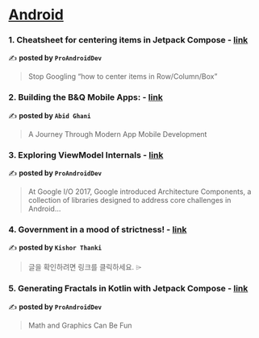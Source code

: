 
<h1><a href=https://medium.com/tag/android/recommended target="_blank" rel="noopener noreferrer">Android</a></h1>
<h3>1. Cheatsheet for centering items in Jetpack Compose - <a href="https://medium.com/proandroiddev/cheatsheet-for-centering-items-in-jetpack-compose-1e3534415237" target="_blank" rel="noopener noreferrer">link</a></h3>

✍️ **posted by `ProAndroidDev`**

<blockquote>Stop Googling “how to center items in Row/Column/Box”</blockquote>

<h3>2. Building the B&Q Mobile Apps: - <a href="https://medium.com/@abid.ghani/building-the-b-q-mobile-apps-ce69ab593797" target="_blank" rel="noopener noreferrer">link</a></h3>

✍️ **posted by `Abid Ghani`**

<blockquote>A Journey Through Modern App Mobile Development</blockquote>

<h3>3. Exploring ViewModel Internals - <a href="https://medium.com/proandroiddev/exploring-viewmodel-internals-4ca414b4080b" target="_blank" rel="noopener noreferrer">link</a></h3>

✍️ **posted by `ProAndroidDev`**

<blockquote>At Google I/O 2017, Google introduced Architecture Components, a collection of libraries designed to address core challenges in Android…</blockquote>

<h3>4. Government in a mood of strictness! - <a href="https://medium.com/@kishorthanki87/government-in-a-mood-of-strictness-2eae6f68fbbf" target="_blank" rel="noopener noreferrer">link</a></h3>

✍️ **posted by `Kishor Thanki`**

<blockquote>글을 확인하려면 링크를 클릭하세요. ⌲</blockquote>

<h3>5. Generating Fractals in Kotlin with Jetpack Compose - <a href="https://medium.com/proandroiddev/generating-fractals-in-kotlin-with-jetpack-compose-c94bf37b39da" target="_blank" rel="noopener noreferrer">link</a></h3>

✍️ **posted by `ProAndroidDev`**

<blockquote>Math and Graphics Can Be Fun</blockquote>

